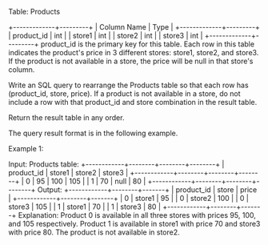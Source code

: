  Table: Products
 
 
 +-------------+---------+
 | Column Name | Type    |
 +-------------+---------+
 | product_id  | int     |
 | store1      | int     |
 | store2      | int     |
 | store3      | int     |
 +-------------+---------+
 product_id is the primary key for this table.
 Each row in this table indicates the product's price in 3 different stores:
 store1, store2, and store3.
 If the product is not available in a store, the price will be null in that
 store's column.
 
 
 
 
 Write an SQL query to rearrange the Products table so that each row has
 (product_id, store, price). If a product is not available in a store, do not
 include a row with that product_id and store combination in the result
 table.
 
 Return the result table in any order.
 
 The query result format is in the following example.
 
 
 Example 1:
 
 
 Input: 
 Products table:
 +------------+--------+--------+--------+
 | product_id | store1 | store2 | store3 |
 +------------+--------+--------+--------+
 | 0          | 95     | 100    | 105    |
 | 1          | 70     | null   | 80     |
 +------------+--------+--------+--------+
 Output: 
 +------------+--------+-------+
 | product_id | store  | price |
 +------------+--------+-------+
 | 0          | store1 | 95    |
 | 0          | store2 | 100   |
 | 0          | store3 | 105   |
 | 1          | store1 | 70    |
 | 1          | store3 | 80    |
 +------------+--------+-------+
 Explanation: 
 Product 0 is available in all three stores with prices 95, 100, and 105
 respectively.
 Product 1 is available in store1 with price 70 and store3 with price 80. The
 product is not available in store2.
 
 


